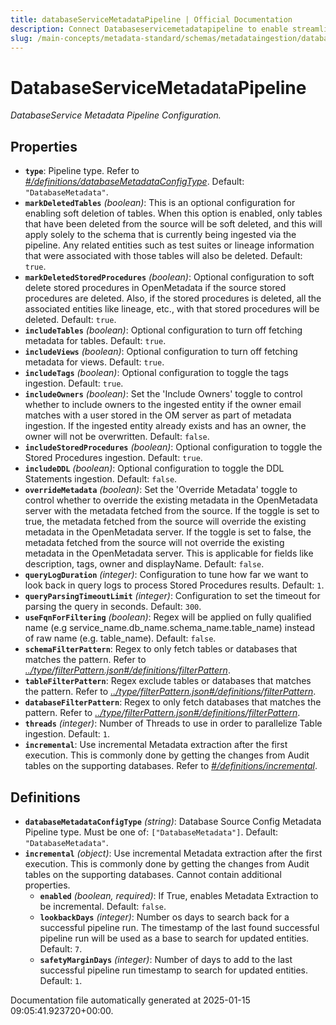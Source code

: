 ```yaml
---
title: databaseServiceMetadataPipeline | Official Documentation
description: Connect Databaseservicemetadatapipeline to enable streamlined access, monitoring, or search of enterprise data using secure and scalable integrations.
slug: /main-concepts/metadata-standard/schemas/metadataingestion/databaseservicemetadatapipeline
---
```


# DatabaseServiceMetadataPipeline

*DatabaseService Metadata Pipeline Configuration.*

## Properties

- **`type`**: Pipeline type. Refer to *[#/definitions/databaseMetadataConfigType](#definitions/databaseMetadataConfigType)*. Default: `"DatabaseMetadata"`.
- **`markDeletedTables`** *(boolean)*: This is an optional configuration for enabling soft deletion of tables. When this option is enabled, only tables that have been deleted from the source will be soft deleted, and this will apply solely to the schema that is currently being ingested via the pipeline. Any related entities such as test suites or lineage information that were associated with those tables will also be deleted. Default: `true`.
- **`markDeletedStoredProcedures`** *(boolean)*: Optional configuration to soft delete stored procedures in OpenMetadata if the source stored procedures are deleted. Also, if the stored procedures is deleted, all the associated entities like lineage, etc., with that stored procedures will be deleted. Default: `true`.
- **`includeTables`** *(boolean)*: Optional configuration to turn off fetching metadata for tables. Default: `true`.
- **`includeViews`** *(boolean)*: Optional configuration to turn off fetching metadata for views. Default: `true`.
- **`includeTags`** *(boolean)*: Optional configuration to toggle the tags ingestion. Default: `true`.
- **`includeOwners`** *(boolean)*: Set the 'Include Owners' toggle to control whether to include owners to the ingested entity if the owner email matches with a user stored in the OM server as part of metadata ingestion. If the ingested entity already exists and has an owner, the owner will not be overwritten. Default: `false`.
- **`includeStoredProcedures`** *(boolean)*: Optional configuration to toggle the Stored Procedures ingestion. Default: `true`.
- **`includeDDL`** *(boolean)*: Optional configuration to toggle the DDL Statements ingestion. Default: `false`.
- **`overrideMetadata`** *(boolean)*: Set the 'Override Metadata' toggle to control whether to override the existing metadata in the OpenMetadata server with the metadata fetched from the source. If the toggle is set to true, the metadata fetched from the source will override the existing metadata in the OpenMetadata server. If the toggle is set to false, the metadata fetched from the source will not override the existing metadata in the OpenMetadata server. This is applicable for fields like description, tags, owner and displayName. Default: `false`.
- **`queryLogDuration`** *(integer)*: Configuration to tune how far we want to look back in query logs to process Stored Procedures results. Default: `1`.
- **`queryParsingTimeoutLimit`** *(integer)*: Configuration to set the timeout for parsing the query in seconds. Default: `300`.
- **`useFqnForFiltering`** *(boolean)*: Regex will be applied on fully qualified name (e.g service_name.db_name.schema_name.table_name) instead of raw name (e.g. table_name). Default: `false`.
- **`schemaFilterPattern`**: Regex to only fetch tables or databases that matches the pattern. Refer to *[../type/filterPattern.json#/definitions/filterPattern](#/type/filterPattern.json#/definitions/filterPattern)*.
- **`tableFilterPattern`**: Regex exclude tables or databases that matches the pattern. Refer to *[../type/filterPattern.json#/definitions/filterPattern](#/type/filterPattern.json#/definitions/filterPattern)*.
- **`databaseFilterPattern`**: Regex to only fetch databases that matches the pattern. Refer to *[../type/filterPattern.json#/definitions/filterPattern](#/type/filterPattern.json#/definitions/filterPattern)*.
- **`threads`** *(integer)*: Number of Threads to use in order to parallelize Table ingestion. Default: `1`.
- **`incremental`**: Use incremental Metadata extraction after the first execution. This is commonly done by getting the changes from Audit tables on the supporting databases. Refer to *[#/definitions/incremental](#definitions/incremental)*.
## Definitions

- **`databaseMetadataConfigType`** *(string)*: Database Source Config Metadata Pipeline type. Must be one of: `["DatabaseMetadata"]`. Default: `"DatabaseMetadata"`.
- **`incremental`** *(object)*: Use incremental Metadata extraction after the first execution. This is commonly done by getting the changes from Audit tables on the supporting databases. Cannot contain additional properties.
  - **`enabled`** *(boolean, required)*: If True, enables Metadata Extraction to be incremental. Default: `false`.
  - **`lookbackDays`** *(integer)*: Number os days to search back for a successful pipeline run. The timestamp of the last found successful pipeline run will be used as a base to search for updated entities. Default: `7`.
  - **`safetyMarginDays`** *(integer)*: Number of days to add to the last successful pipeline run timestamp to search for updated entities. Default: `1`.


Documentation file automatically generated at 2025-01-15 09:05:41.923720+00:00.
